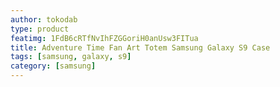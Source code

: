```yaml
---
author: tokodab
type: product
featimg: 1FdB6cRTfNvIhFZGGoriH0anUsw3FITua
title: Adventure Time Fan Art Totem Samsung Galaxy S9 Case
tags: [samsung, galaxy, s9]
category: [samsung]
---
```

